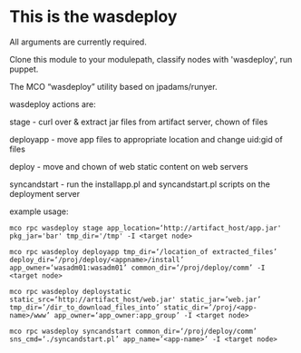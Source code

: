 This is the wasdeploy
===
All arguments are currently required.

Clone this module to your modulepath, classify nodes with 'wasdeploy', run puppet.

The MCO “wasdeploy” utility based on jpadams/runyer.

wasdeploy actions are:

stage - curl over & extract jar files from artifact server, chown of files

deployapp - move app files to appropriate location and change uid:gid of files

deploy - move and chown of web static content on web servers

syncandstart - run the installapp.pl and syncandstart.pl scripts on the deployment server


example usage: 
```
mco rpc wasdeploy stage app_location=‘http://artifact_host/app.jar' pkg_jar='bar' tmp_dir='/tmp' -I <target node>

mco rpc wasdeploy deployapp tmp_dir=‘/location_of extracted_files’ deploy_dir=‘/proj/deploy/<appname>/install’ app_owner=‘wasadm01:wasadm01’ common_dir=‘/proj/deploy/comm’ -I <target node>

mco rpc wasdeploy deploystatic static_src=‘http://artifact_host/web.jar' static_jar=’web.jar’ tmp_dir=’/dir_to_download_files_into’ static_dir=’/proj/<app-name>/www’ app_owner=‘app_owner:app_group’ -I <target node>

mco rpc wasdeploy syncandstart common_dir=‘/proj/deploy/comm’ sns_cmd=‘./syncandstart.pl’ app_name=’<app-name>’ -I <target node>
```
